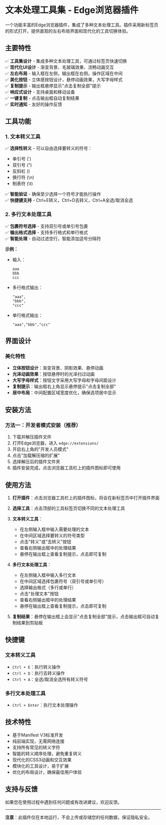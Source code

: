 # 文本处理工具集 - Edge浏览器插件

一个功能丰富的Edge浏览器插件，集成了多种文本处理工具。插件采用新标签页的形式打开，提供直观的左右布局界面和现代化的工具切换体验。

## 主要特性

✅ **工具集设计** - 集成多种文本处理工具，可通过标签页快速切换  
✅ **现代化UI设计** - 渐变背景、毛玻璃效果、流畅动画交互  
✅ **左右布局** - 输入框在左侧，输出框在右侧，操作区域在中间  
✅ **美化按钮** - 立体感按钮设计，悬停动画效果，大写字母样式  
✅ **复制提示** - 输出框悬停显示"点击复制全部"提示  
✅ **响应式设计** - 支持桌面和移动设备  
✅ **一键复制** - 点击输出框自动复制结果  
✅ **实时通知** - 友好的操作反馈

## 工具功能

### 1. 文本转义工具

✅ **选择性转义** - 可以自由选择要转义的符号：
- 单引号 (')
- 双引号 (")
- 反斜杠 (\)
- 换行符 (\n)
- 制表符 (\t)

✅ **智能验证** - 确保至少选择一个符号才能执行操作  
✅ **快捷键支持** - Ctrl+E转义，Ctrl+D去转义，Ctrl+A全选/取消全选

### 2. 多行文本处理工具

✅ **包裹符号选择** - 支持双引号或单引号包裹  
✅ **输出格式选择** - 支持多行格式和单行格式  
✅ **智能处理** - 自动过滤空行，智能添加逗号分隔符

**示例：**
- 输入：
  ```
  aaa
  bbb
  ccc
  ```
- 多行格式输出：
  ```
  "aaa",
  "bbb",
  "ccc"
  ```
- 单行格式输出：
  ```
  "aaa","bbb","ccc"
  ```

## 界面设计

### 美化特性
- **立体按钮设计**：渐变背景、阴影效果、悬停动画
- **光泽动画效果**：按钮悬停时的光泽扫过动画
- **大写字母样式**：按钮文字采用大写字母和字母间距设计
- **复制提示**：输出框右上角显示悬停提示"点击复制全部"
- **居中布局**：中间配置区域宽度优化，确保选项居中显示


## 安装方法

### 方法一：开发者模式安装（推荐）

1. 下载并解压插件文件
2. 打开Edge浏览器，进入 `edge://extensions/`
3. 开启右上角的"开发人员模式"
4. 点击"加载解压缩的扩展"
5. 选择解压后的插件文件夹
6. 插件安装完成，点击浏览器工具栏上的插件图标即可使用


## 使用方法

1. **打开插件**：点击浏览器工具栏上的插件图标，将会在新标签页中打开插件界面

2. **选择工具**：点击顶部的工具标签页切换不同的文本处理工具

3. **文本转义工具**：
   - 在左侧输入框中输入需要处理的文本
   - 在中间区域选择要转义的符号类型
   - 点击"转义"或"去转义"按钮
   - 查看右侧输出框中的处理结果
   - 悬停在输出框上查看复制提示，点击即可复制

4. **多行文本处理工具**：
   - 在左侧输入框中输入多行文本
   - 在中间区域选择包裹符号（双引号或单引号）
   - 选择输出格式（多行或单行）
   - 点击"处理文本"按钮
   - 查看右侧输出框中的处理结果
   - 悬停在输出框上查看复制提示，点击即可复制

5. **复制结果**：悬停在输出框上会显示"点击复制全部"提示，点击输出框可自动复制结果到剪贴板

## 快捷键

### 文本转义工具
- `Ctrl + E`：执行转义操作
- `Ctrl + D`：执行去转义操作  
- `Ctrl + A`：全选/取消全选所有转义符号

### 多行文本处理工具
- `Ctrl + Enter`：执行文本处理操作

## 技术特性

- 基于Manifest V3标准开发
- 纯前端实现，无需网络连接
- 支持所有常见的转义字符
- 智能的转义顺序处理，避免重复转义
- 现代化的CSS3动画和交互效果
- 模块化的工具设计，易于扩展
- 优化的布局设计，确保最佳用户体验


## 支持与反馈

如果您在使用过程中遇到任何问题或有改进建议，欢迎反馈。

---

**注意**：此插件仅在本地运行，不会上传或存储您的任何数据，保证隐私安全。

